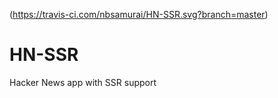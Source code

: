 (https://travis-ci.com/nbsamurai/HN-SSR.svg?branch=master)
# HN-SSR
Hacker News app with SSR support 
